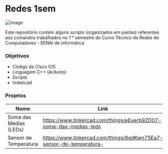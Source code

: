 #  Redes 1sem

![image](https://user-images.githubusercontent.com/78046279/124510570-7b6f4280-ddaa-11eb-83dc-4161c36bd8ec.png)

Este repositório contém alguns scripts (organizados em pastas) referentes aos comandos trabalhados no 1 ° semestre do Curso Técnico de Redes de Computadores - SENAI de informática

### Objetivos

- Código da CIsco IOS
-  Linguagem C++ (Arduino)
-  Scripts
- tinkercad

### Projetos

Nome | Link
---- | -------
Soma das Medias (LEDs) |https://www.tinkercad.com/things/eEuerb9ZD07-soma-das-medias-leds
Sensor de Temperatura |  https://www.tinkercad.com/things/8qdKwn75Ea7-sensor-de-temperatura-

